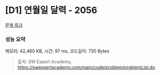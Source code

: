 # [D1] 연월일 달력 - 2056 

[문제 링크](https://swexpertacademy.com/main/code/problem/problemDetail.do?contestProbId=AV5QLkdKAz4DFAUq) 

### 성능 요약

메모리: 42,460 KB, 시간: 97 ms, 코드길이: 730 Bytes



> 출처: SW Expert Academy, https://swexpertacademy.com/main/code/problem/problemList.do